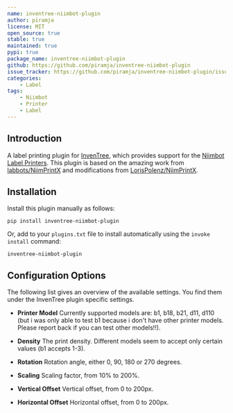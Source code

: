 ```yaml
---
name: inventree-niimbot-plugin
author: piramja
license: MIT
open_source: true
stable: true
maintained: true
pypi: true
package_name: inventree-niimbot-plugin
github: https://github.com/piramja/inventree-niimbot-plugin
issue_tracker: https://github.com/piramja/inventree-niimbot-plugin/issues
categories:
    - Label
tags:
    - Niimbot
    - Printer
    - Label
---
```


## Introduction
A label printing plugin for [InvenTree](https://inventree.org), which provides support for the [Niimbot Label Printers](https://www.niimbot.com/enweb/product_label.html?category_id=6). This plugin is based on the amazing work from [labbots/NiimPrintX](https://github.com/labbots/NiimPrintX/tree/main) and modifications from [LorisPolenz/NiimPrintX](https://github.com/LorisPolenz/NiimPrintX/tree/main).

## Installation

Install this plugin manually as follows:

```
pip install inventree-niimbot-plugin
```

Or, add to your `plugins.txt` file to install automatically using the `invoke install` command:

```
inventree-niimbot-plugin
```

## Configuration Options
The following list gives an overview of the available settings. You find them under the InvenTree plugin specific settings.

* **Printer Model**
Currently supported models are: 
b1, b18, b21, d11, d110 (but i was only able to test b1 because i don't have other printer models. Please report back if you can test other models!!).

* **Density**
The print density. Different models seem to accept only certain values (b1 accepts 1-3).

* **Rotation**
Rotation angle, either 0, 90, 180 or 270 degrees.

* **Scaling**
Scaling factor, from 10% to 200%.

* **Vertical Offset**
Vertical offset, from 0 to 200px.

* **Horizontal Offset**
Horizontal offset, from 0 to 200px.
